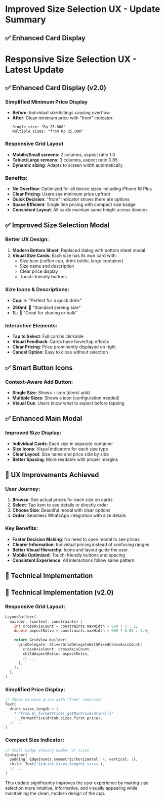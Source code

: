 # Improved Size Selection UX - Update Summary

## ✅ **Enhanced Card Display**

# Responsive Size Selection UX - Latest Update

## ✅ **Enhanced Card Display (v2.0)**

### **Simplified Minimum Price Display**
- **Before**: Individual size listings causing overflow
- **After**: Clean minimum price with "from" indicator:
  ```
  Single size: "Rp 25.000"
  Multiple sizes: "from Rp 25.000"
  ```

### **Responsive Grid Layout**
- **Mobile/Small screens**: 2 columns, aspect ratio 1.0
- **Tablet/Large screens**: 3 columns, aspect ratio 0.85
- **Dynamic sizing**: Adapts to screen width automatically

### **Benefits:**
- **No Overflow**: Optimized for all device sizes including iPhone 16 Plus
- **Clear Pricing**: Users see minimum price upfront
- **Quick Decision**: "from" indicator shows there are options
- **Space Efficient**: Single line pricing with compact size badge
- **Consistent Layout**: All cards maintain same height across devices

## ✅ **Improved Size Selection Modal**

### **Better UX Design:**
1. **Modern Bottom Sheet**: Replaced dialog with bottom sheet modal
2. **Visual Size Cards**: Each size has its own card with:
   - Size icon (coffee cup, drink bottle, large container)
   - Size name and description
   - Clear price display
   - Touch-friendly buttons

### **Size Icons & Descriptions:**
- **Cup**: ☕ "Perfect for a quick drink"
- **250ml**: 🥤 "Standard serving size"  
- **1L**: 🍺 "Great for sharing or bulk"

### **Interactive Elements:**
- **Tap to Select**: Full card is clickable
- **Visual Feedback**: Cards have hover/tap effects
- **Clear Pricing**: Price prominently displayed on right
- **Cancel Option**: Easy to close without selection

## ✅ **Smart Button Icons**

### **Context-Aware Add Button:**
- **Single Size**: Shows `+` icon (direct add)
- **Multiple Sizes**: Shows `⚙️` icon (configuration needed)
- **Visual Cue**: Users know what to expect before tapping

## ✅ **Enhanced Main Modal**

### **Improved Size Display:**
- **Individual Cards**: Each size in separate container
- **Size Icons**: Visual indicators for each size type
- **Clear Layout**: Size name and price side by side
- **Better Spacing**: More readable with proper margins

## 🎯 **UX Improvements Achieved**

### **User Journey:**
1. **Browse**: See actual prices for each size on cards
2. **Select**: Tap item to see details or directly order
3. **Choose Size**: Beautiful modal with clear options
4. **Order**: Seamless WhatsApp integration with size details

### **Key Benefits:**
- **Faster Decision Making**: No need to open modal to see prices
- **Clearer Information**: Individual pricing instead of confusing ranges
- **Better Visual Hierarchy**: Icons and layout guide the user
- **Mobile Optimized**: Touch-friendly buttons and spacing
- **Consistent Experience**: All interactions follow same pattern

## 🔧 **Technical Implementation**

## 🔧 **Technical Implementation (v2.0)**

### **Responsive Grid Layout:**
```dart
LayoutBuilder(
  builder: (context, constraints) {
    int crossAxisCount = constraints.maxWidth > 600 ? 3 : 2;
    double aspectRatio = constraints.maxWidth > 600 ? 0.85 : 1.0;
    
    return GridView.builder(
      gridDelegate: SliverGridDelegateWithFixedCrossAxisCount(
        crossAxisCount: crossAxisCount,
        childAspectRatio: aspectRatio,
        // ...
      ),
    );
  },
)
```

### **Simplified Price Display:**
```dart
// Shows minimum price with "from" indicator
Text(
  drink.sizes.length > 1 
    ? 'from ${_formatPrice(_getMinPrice(drink))}'
    : _formatPrice(drink.sizes.first.price),
  // ...
)
```

### **Compact Size Indicator:**
```dart
// Small badge showing number of sizes
Container(
  padding: EdgeInsets.symmetric(horizontal: 4, vertical: 1),
  child: Text('${drink.sizes.length} sizes'),
  // ...
)
```

This update significantly improves the user experience by making size selection more intuitive, informative, and visually appealing while maintaining the clean, modern design of the app.
